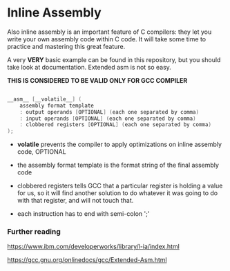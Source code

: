 # Inline Assembly
Also inline assembly is an important feature of C compilers:
they let you write your own assembly code within C code. It will take
some time to practice and mastering this great feature.

A very **VERY** basic example can be found in this repository, but you should take
look at documentation. Extended asm is not so easy.

**THIS IS CONSIDERED TO BE VALID ONLY FOR GCC COMPILER**

```c

__asm__ [__volatile__] (
	assembly format template
	: output operands [OPTIONAL] (each one separated by comma)
	: input operands [OPTIONAL] (each one separated by comma)
	: clobbered registers [OPTIONAL] (each one separated by comma)
);

```


* __volatile__ prevents the compiler to apply optimizations on inline assembly code, OPTIONAL

* the assembly format template is the format string of the final assembly code

* clobbered registers tells GCC that a particular register is holding a value for us, so it will find
another solution to do whatever it was going to do with that register, and will not touch that.

* each instruction has to end with semi-colon ';'

### Further reading

https://www.ibm.com/developerworks/library/l-ia/index.html

https://gcc.gnu.org/onlinedocs/gcc/Extended-Asm.html
